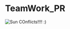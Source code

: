 # TeamWork_PR
![Sun](https://sun9-63.userapi.com/impf/feKfcTJ2RnOeFKTTGfZ9bT_6oCdCSNVlGKaxww/NZq3pRbZZUg.jpg?size=200x0&quality=90&sign=9d316e4f989cdbdfdda40dc8802c4f60&ava=1)
COnflicts!!!! :)